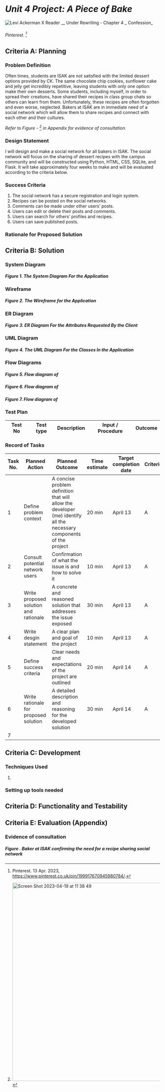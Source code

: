 # *Unit 4 Project: A Piece of Bake* #
![Levi Ackerman X Reader __ Under Rewriting - Chapter 4 _ Confession_](https://user-images.githubusercontent.com/105724334/231612717-3c163155-c429-4560-9950-927cdd422e90.gif)
###### Pinterest. [^1]

## Criteria A: Planning
### Problem Definition
Often times, students are ISAK are not satisfied with the limited dessert options provided by CK. The same chocolate chip cookies, sunflower cake and jelly get incredibly repetitive, leaving students with only one option: make their own desserts. Some students, including myself, in order to spread their creations, have shared their recipes in class group chats so others can learn from them. Unfortunately, these recipes are often forgotten and even worse, neglected. Bakers at ISAK are in immediate need of a social network which will allow them to share recipes and connect with each other and their cultures. 

*Refer to Figure - [^2] in Appendix for evidence of consultation.*

### Design Statement
I will design and make a social network for all bakers in ISAK. The social network will focus on the sharing of dessert recipes with the campus community and will be constructed using Python, HTML, CSS, SQLite, and Flask. It will take approximately four weeks to make and will be evaluated according to the criteria below.

### Success Criteria
1. The social network has a secure registration and login system.
2. Recipes can be posted on the social networks. 
3. Comments can be made under other users’ posts.
4. Users can edit or delete their posts and comments.
5. Users can search for others’ profiles and recipes. 
6. Users can save published posts.  

### Rationale for Proposed Solution


[^1]: Pinterest. 13 Apr. 2023, https://www.pinterest.co.uk/pin/199917670945980784/.

[^3]:UpGrad. "10 Reasons Why Python is Popular with Developers." UpGrad Blog, UpGrad Education Private Limited, 28 Feb. 2020, https://www.upgrad.com/blog/reasons-why-python-popular-with-developers/#:~:text=The%20python%20language%20is%20one,faster%20than%20other%20programming%20languages.

## Criteria B: Solution
### System Diagram

##### Figure 1. The System Diagram For the Application

### Wireframe

##### Figure 2. The Wireframe for the Application


### ER Diagram

##### Figure 3. ER Diagram For the Attributes Requested By the Client

### UML Diagram

##### Figure 4. The UML Diagram For the Classes In the Application

### Flow Diagrams

##### Figure 5. Flow diagram of 

##### Figure 6. Flow diagram of

##### Figure 7. Flow diagram of

### Test Plan
| Test No| Test type | Description | Input / Procedure | Outcome |
|--------|-----------|-------------|-------|---------|

### Record of Tasks
| Task No. | Planned Action | Planned Outcome | Time estimate | Target completion date | Criterion |
|---------|---------------------------------------------------------------|-----------------------------------------------------------------------------------------------------------------|---------------|------------------------|-----------|
| 1 |  Define problem context | A concise problem definition that will allow the developer (me) identify all the necessary components of the project | 20 min | April 13 | A | 
| 2 | Consult potential network users | Confirmation of what the issue is and how to solve it | 10 min | April 13 | A | 
| 3 | Write proposed solution and rationale | A concrete and reasoned solution that addresses the issue exposed | 30 min | April 13 | A |
| 4 | Write desgin statement | A clear plan and goal of the project | 10 min | April 13 | A | 
| 5 | Define success criteria | Clear needs and expectations of the project are outlined  | 20 min | April 14 | A |
| 6 | Write rationale for proposed solution | A detailed description and reasoning for the developed solution | 30 min | April 14 | A | 
| 7 | 

## Criteria C: Development
### Techniques Used
1. 

### Setting up tools needed

## Criteria D: Functionality and Testability 

## Criteria E: Evaluation (Appendix)
### Evidence of consultation 
[^2]: <img width="645" alt="Screen Shot 2023-04-19 at 11 38 49" src="https://user-images.githubusercontent.com/105724334/232953946-9d9535c1-75a0-49fc-81a2-b534cffa7dce.png">

##### Figure . Baker at ISAK confirming the need for a recipe sharing social network 
